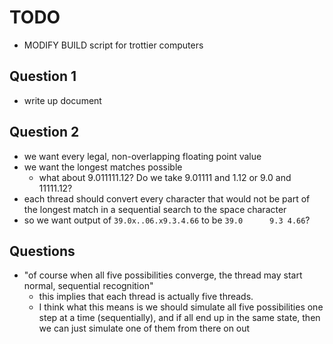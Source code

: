 # TODO

- MODIFY BUILD script for trottier computers

## Question 1
- write up document

## Question 2
- we want every legal, non-overlapping floating point value
- we want the longest matches possible
    - what about 9.011111.12? Do we take 9.01111 and 1.12 or 9.0 and 11111.12?
- each thread should convert every character that would not be part of the longest match in a sequential search to the space character
- so we want output of `39.0x..06.x9.3.4.66` to be `39.0      9.3 4.66`?



## Questions
- "of course when all five possibilities converge, the thread may start normal, sequential recognition"
    - this implies that each thread is actually five threads.
    - I think what this means is we should simulate all five possibilities one step at a time (sequentially), and if all end up in the same state, then we can just simulate one of them from there on out
